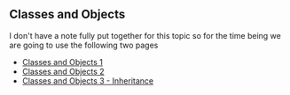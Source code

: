 ## Classes and Objects

I don't have a note fully put together for this topic so for the time being we are going to use the following two pages
- [Classes and Objects 1](https://openbookproject.net/thinkcs/python/english3e/classes_and_objects_I.html)
- [Classes and Objects 2](https://openbookproject.net/thinkcs/python/english3e/classes_and_objects_II.html)
- [Classes and Objects 3 - Inheritance](https://www.digitalocean.com/community/tutorials/understanding-class-inheritance-in-python-3)
